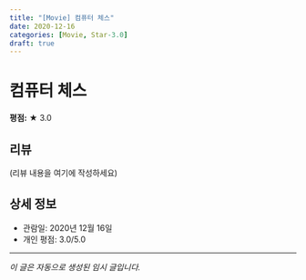 ```yaml
---
title: "[Movie] 컴퓨터 체스"
date: 2020-12-16
categories: [Movie, Star-3.0]
draft: true
---
```


# 컴퓨터 체스

**평점:** ★ 3.0

## 리뷰

(리뷰 내용을 여기에 작성하세요)

## 상세 정보

- 관람일: 2020년 12월 16일
- 개인 평점: 3.0/5.0

---

*이 글은 자동으로 생성된 임시 글입니다.*
